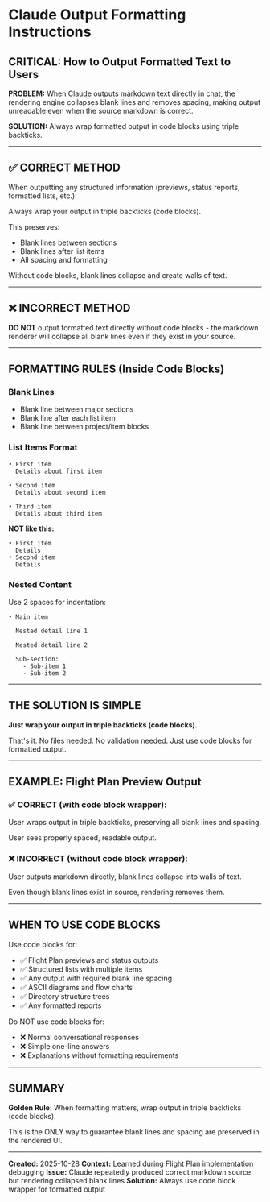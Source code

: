 # Claude Output Formatting Instructions

## CRITICAL: How to Output Formatted Text to Users

**PROBLEM:** When Claude outputs markdown text directly in chat, the rendering engine collapses blank lines and removes spacing, making output unreadable even when the source markdown is correct.

**SOLUTION:** Always wrap formatted output in code blocks using triple backticks.

---

## ✅ CORRECT METHOD

When outputting any structured information (previews, status reports, formatted lists, etc.):

Always wrap your output in triple backticks (code blocks).

This preserves:
- Blank lines between sections
- Blank lines after list items
- All spacing and formatting

Without code blocks, blank lines collapse and create walls of text.

---

## ❌ INCORRECT METHOD

**DO NOT** output formatted text directly without code blocks - the markdown renderer will collapse all blank lines even if they exist in your source.

---

## FORMATTING RULES (Inside Code Blocks)

### Blank Lines
- Blank line between major sections
- Blank line after each list item
- Blank line between project/item blocks

### List Items Format
```
• First item
  Details about first item

• Second item
  Details about second item

• Third item
  Details about third item
```

**NOT like this:**
```
• First item
  Details
• Second item
  Details
```

### Nested Content
Use 2 spaces for indentation:

```
• Main item

  Nested detail line 1

  Nested detail line 2

  Sub-section:
    - Sub-item 1
    - Sub-item 2
```

---

## THE SOLUTION IS SIMPLE

**Just wrap your output in triple backticks (code blocks).**

That's it. No files needed. No validation needed. Just use code blocks for formatted output.

---

## EXAMPLE: Flight Plan Preview Output

### ✅ CORRECT (with code block wrapper):

User wraps output in triple backticks, preserving all blank lines and spacing.

User sees properly spaced, readable output.

### ❌ INCORRECT (without code block wrapper):

User outputs markdown directly, blank lines collapse into walls of text.

Even though blank lines exist in source, rendering removes them.

---

## WHEN TO USE CODE BLOCKS

Use code blocks for:
- ✅ Flight Plan previews and status outputs
- ✅ Structured lists with multiple items
- ✅ Any output with required blank line spacing
- ✅ ASCII diagrams and flow charts
- ✅ Directory structure trees
- ✅ Any formatted reports

Do NOT use code blocks for:
- ❌ Normal conversational responses
- ❌ Simple one-line answers
- ❌ Explanations without formatting requirements

---

## SUMMARY

**Golden Rule:** When formatting matters, wrap output in triple backticks (code blocks).

This is the ONLY way to guarantee blank lines and spacing are preserved in the rendered UI.

---

**Created:** 2025-10-28
**Context:** Learned during Flight Plan implementation debugging
**Issue:** Claude repeatedly produced correct markdown source but rendering collapsed blank lines
**Solution:** Always use code block wrapper for formatted output
